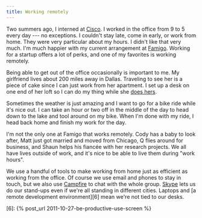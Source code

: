 ```yaml
---
title: Working remotely
---
```


Two summers ago, I interned at [Cisco][1]. I worked in the office
from 9 to 5 every day --- no exceptions. I couldn't stay late, come
in early, or work from home. They were very particular about my
hours. I didn't like that very much. I'm much happier with my current
arrangement at [Famigo][2]. Working for a startup offers a lot of
perks, and one of my favorites is working remotely.

Being able to get out of the office occasionally is important to
me. My girlfriend lives about 200 miles away in Dallas. Traveling
to see her is a piece of cake since I can just work from her
apartment. I set up a desk on one end of her loft so I can do my
thing while she [does hers][3].

Sometimes the weather is just amazing and I want to go for a bike
ride while it's nice out. I can take an hour or two off in the
middle of the day to head down to the lake and tool around on my
bike. When I'm done with my ride, I head back home and finish my
work for the day.

I'm not the only one at Famigo that works remotely. Cody has a baby
to look after, Matt just got married and moved from Chicago, Q flies
around for business, and Shaun helps his fiancée with her research
projects. We all have lives outside of work, and it's nice to be
able to live them during "work hours".

We use a handful of tools to make working from home just as efficient
as working from the office. Of course we use email and phones to
stay in touch, but we also use [Campfire][4] to chat with the whole
group. [Skype][5] lets us do our stand-ups even if we're all standing
in different cities. Laptops and [a remote development environment][6]
mean we're not tied to our desks.

[1]: http://www.cisco.com
[2]: http://www.famigo.com
[3]: http://www.hypergleam.com
[4]: http://campfirenow.com
[5]: http://www.skype.com/en/
[6]: {% post_url 2011-10-27-be-productive-use-screen %}
